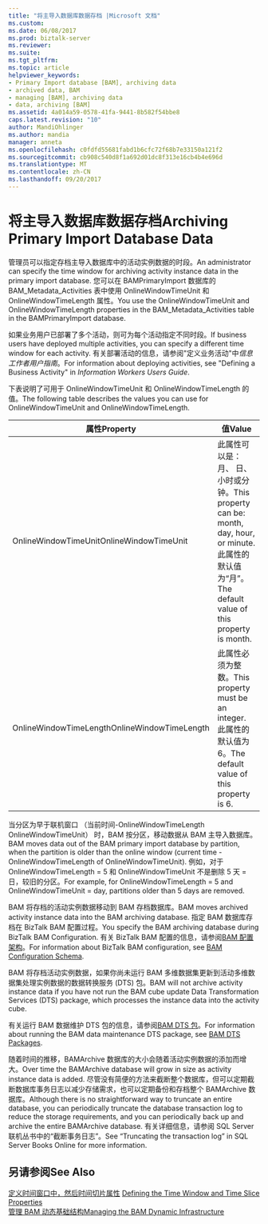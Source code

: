 ```yaml
---
title: "将主导入数据库数据存档 |Microsoft 文档"
ms.custom: 
ms.date: 06/08/2017
ms.prod: biztalk-server
ms.reviewer: 
ms.suite: 
ms.tgt_pltfrm: 
ms.topic: article
helpviewer_keywords:
- Primary Import database [BAM], archiving data
- archived data, BAM
- managing [BAM], archiving data
- data, archiving [BAM]
ms.assetid: 4a014a59-0578-41fa-9441-8b582f54bbe8
caps.latest.revision: "10"
author: MandiOhlinger
ms.author: mandia
manager: anneta
ms.openlocfilehash: c0fdfd55681fabd1b6cfc72f68b7e33150a121f2
ms.sourcegitcommit: cb908c540d8f1a692d01dc8f313e16cb4b4e696d
ms.translationtype: MT
ms.contentlocale: zh-CN
ms.lasthandoff: 09/20/2017
---
```

# <a name="archiving-primary-import-database-data"></a><span data-ttu-id="2d0d8-102">将主导入数据库数据存档</span><span class="sxs-lookup"><span data-stu-id="2d0d8-102">Archiving Primary Import Database Data</span></span>
<span data-ttu-id="2d0d8-103">管理员可以指定存档主导入数据库中的活动实例数据的时段。</span><span class="sxs-lookup"><span data-stu-id="2d0d8-103">An administrator can specify the time window for archiving activity instance data in the primary import database.</span></span> <span data-ttu-id="2d0d8-104">您可以在 BAMPrimaryImport 数据库的 BAM_Metadata_Activities 表中使用 OnlineWindowTimeUnit 和 OnlineWindowTimeLength 属性。</span><span class="sxs-lookup"><span data-stu-id="2d0d8-104">You use the OnlineWindowTimeUnit and OnlineWindowTimeLength properties in the BAM_Metadata_Activities table in the BAMPrimaryImport database.</span></span>  
  
 <span data-ttu-id="2d0d8-105">如果业务用户已部署了多个活动，则可为每个活动指定不同时段。</span><span class="sxs-lookup"><span data-stu-id="2d0d8-105">If business users have deployed multiple activities, you can specify a different time window for each activity.</span></span> <span data-ttu-id="2d0d8-106">有关部署活动的信息，请参阅"定义业务活动"中*信息工作者用户指南*。</span><span class="sxs-lookup"><span data-stu-id="2d0d8-106">For information about deploying activities, see "Defining a Business Activity" in *Information Workers Users Guide*.</span></span>  
  
 <span data-ttu-id="2d0d8-107">下表说明了可用于 OnlineWindowTimeUnit 和 OnlineWindowTimeLength 的值。</span><span class="sxs-lookup"><span data-stu-id="2d0d8-107">The following table describes the values you can use for OnlineWindowTimeUnit and OnlineWindowTimeLength.</span></span>  
  
|<span data-ttu-id="2d0d8-108">属性</span><span class="sxs-lookup"><span data-stu-id="2d0d8-108">Property</span></span>|<span data-ttu-id="2d0d8-109">值</span><span class="sxs-lookup"><span data-stu-id="2d0d8-109">Value</span></span>|  
|--------------|-----------|  
|<span data-ttu-id="2d0d8-110">OnlineWindowTimeUnit</span><span class="sxs-lookup"><span data-stu-id="2d0d8-110">OnlineWindowTimeUnit</span></span>|<span data-ttu-id="2d0d8-111">此属性可以是： 月、 日、 小时或分钟。</span><span class="sxs-lookup"><span data-stu-id="2d0d8-111">This property can be: month, day, hour, or minute.</span></span> <span data-ttu-id="2d0d8-112">此属性的默认值为“月”。</span><span class="sxs-lookup"><span data-stu-id="2d0d8-112">The default value of this property is month.</span></span>|  
|<span data-ttu-id="2d0d8-113">OnlineWindowTimeLength</span><span class="sxs-lookup"><span data-stu-id="2d0d8-113">OnlineWindowTimeLength</span></span>|<span data-ttu-id="2d0d8-114">此属性必须为整数。</span><span class="sxs-lookup"><span data-stu-id="2d0d8-114">This property must be an integer.</span></span> <span data-ttu-id="2d0d8-115">此属性的默认值为 6。</span><span class="sxs-lookup"><span data-stu-id="2d0d8-115">The default value of this property is 6.</span></span>|  
  
 <span data-ttu-id="2d0d8-116">当分区为早于联机窗口 （当前时间-OnlineWindowTimeLength OnlineWindowTimeUnit） 时，BAM 按分区，移动数据从 BAM 主导入数据库。</span><span class="sxs-lookup"><span data-stu-id="2d0d8-116">BAM moves data out of the BAM primary import database by partition, when the partition is older than the online window (current time - OnlineWindowTimeLength of OnlineWindowTimeUnit).</span></span> <span data-ttu-id="2d0d8-117">例如，对于 OnlineWindowTimeLength = 5 和 OnlineWindowTimeUnit 不是删除 5 天 = 日，较旧的分区。</span><span class="sxs-lookup"><span data-stu-id="2d0d8-117">For example, for OnlineWindowTimeLength = 5 and OnlineWindowTimeUnit = day, partitions older than 5 days are removed.</span></span>  
  
 <span data-ttu-id="2d0d8-118">BAM 将存档的活动实例数据移动到 BAM 存档数据库。</span><span class="sxs-lookup"><span data-stu-id="2d0d8-118">BAM moves archived activity instance data into the BAM archiving database.</span></span> <span data-ttu-id="2d0d8-119">指定 BAM 数据库存档在 BizTalk BAM 配置过程。</span><span class="sxs-lookup"><span data-stu-id="2d0d8-119">You specify the BAM archiving database during BizTalk BAM Configuration.</span></span> <span data-ttu-id="2d0d8-120">有关 BizTalk BAM 配置的信息，请参阅[BAM 配置架构](../core/bam-configuration-schema.md)。</span><span class="sxs-lookup"><span data-stu-id="2d0d8-120">For information about BizTalk BAM configuration, see [BAM Configuration Schema](../core/bam-configuration-schema.md).</span></span>  
  
 <span data-ttu-id="2d0d8-121">BAM 将存档活动实例数据，如果你尚未运行 BAM 多维数据集更新到活动多维数据集处理实例数据的数据转换服务 (DTS) 包。</span><span class="sxs-lookup"><span data-stu-id="2d0d8-121">BAM will not archive activity instance data if you have not run the BAM cube update Data Transformation Services (DTS) package, which processes the instance data into the activity cube.</span></span>  
  
 <span data-ttu-id="2d0d8-122">有关运行 BAM 数据维护 DTS 包的信息，请参阅[BAM DTS 包](../core/bam-dts-packages.md)。</span><span class="sxs-lookup"><span data-stu-id="2d0d8-122">For information about running the BAM data maintenance DTS package, see [BAM DTS Packages](../core/bam-dts-packages.md).</span></span>  
  
 <span data-ttu-id="2d0d8-123">随着时间的推移，BAMArchive 数据库的大小会随着活动实例数据的添加而增大。</span><span class="sxs-lookup"><span data-stu-id="2d0d8-123">Over time the BAMArchive database will grow in size as activity instance data is added.</span></span> <span data-ttu-id="2d0d8-124">尽管没有简便的方法来截断整个数据库，但可以定期截断数据库事务日志以减少存储需求，也可以定期备份和存档整个 BAMArchive 数据库。</span><span class="sxs-lookup"><span data-stu-id="2d0d8-124">Although there is no straightforward way to truncate an entire database, you can periodically truncate the database transaction log to reduce the storage requirements, and you can periodically back up and archive the entire BAMArchive database.</span></span> <span data-ttu-id="2d0d8-125">有关详细信息，请参阅 SQL Server 联机丛书中的“截断事务日志”。</span><span class="sxs-lookup"><span data-stu-id="2d0d8-125">See “Truncating the transaction log” in SQL Server Books Online for more information.</span></span>  
  
## <a name="see-also"></a><span data-ttu-id="2d0d8-126">另请参阅</span><span class="sxs-lookup"><span data-stu-id="2d0d8-126">See Also</span></span>  
 <span data-ttu-id="2d0d8-127">[定义时间窗口中，然后时间切片属性](../core/defining-the-time-window-and-time-slice-properties.md) </span><span class="sxs-lookup"><span data-stu-id="2d0d8-127">[Defining the Time Window and Time Slice Properties](../core/defining-the-time-window-and-time-slice-properties.md) </span></span>  
 [<span data-ttu-id="2d0d8-128">管理 BAM 动态基础结构</span><span class="sxs-lookup"><span data-stu-id="2d0d8-128">Managing the BAM Dynamic Infrastructure</span></span>](../core/managing-the-bam-dynamic-infrastructure.md)
